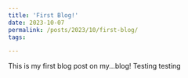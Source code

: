 ```yaml
---
title: 'First Blog!'
date: 2023-10-07
permalink: /posts/2023/10/first-blog/
tags:

---
```

This is my first blog post on my...blog! Testing testing 
